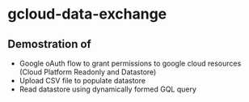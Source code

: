 # gcloud-data-exchange

## Demostration of 
* Google oAuth flow to grant permissions to google cloud resources (Cloud Platform Readonly and Datastore)
* Upload CSV file to populate datastore 
* Read datastore using dynamically formed GQL query

